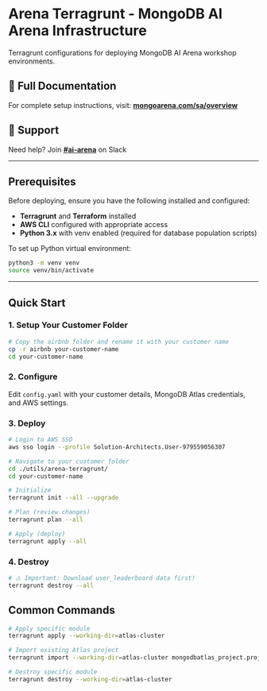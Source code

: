 # Arena Terragrunt - MongoDB AI Arena Infrastructure

Terragrunt configurations for deploying MongoDB AI Arena workshop environments.

## 📖 Full Documentation

For complete setup instructions, visit: **[mongoarena.com/sa/overview](https://mongoarena.com/sa/overview/)**

## 💬 Support

Need help? Join **[#ai-arena](https://mongodb.enterprise.slack.com/archives/C08JJKV3T0A)** on Slack

---

## Prerequisites

Before deploying, ensure you have the following installed and configured:

- **Terragrunt** and **Terraform** installed
- **AWS CLI** configured with appropriate access
- **Python 3.x** with venv enabled (required for database population scripts)

To set up Python virtual environment:
```bash
python3 -m venv venv
source venv/bin/activate
```

---

## Quick Start

### 1. Setup Your Customer Folder

```bash
# Copy the airbnb folder and rename it with your customer name
cp -r airbnb your-customer-name
cd your-customer-name
```

### 2. Configure

Edit `config.yaml` with your customer details, MongoDB Atlas credentials, and AWS settings.

### 3. Deploy

```bash
# Login to AWS SSO
aws sso login --profile Solution-Architects.User-979559056307

# Navigate to your customer folder
cd ./utils/arena-terragrunt/
cd your-customer-name

# Initialize
terragrunt init --all --upgrade

# Plan (review changes)
terragrunt plan --all

# Apply (deploy)
terragrunt apply --all
```

### 4. Destroy

```bash
# ⚠️ Important: Download user_leaderboard data first!
terragrunt destroy --all
```

## Common Commands

```bash
# Apply specific module
terragrunt apply --working-dir=atlas-cluster

# Import existing Atlas project
terragrunt import --working-dir=atlas-cluster mongodbatlas_project.project <project_id>

# Destroy specific module
terragrunt destroy --working-dir=atlas-cluster
```

